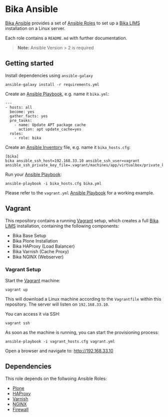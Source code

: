 # Bika Ansible

[Bika Ansible][6] provides a set of [Ansible Roles][7] to set up a
[Bika LIMS][1] installation on a Linux server.

Each role contains a `README.md` with further documentation.

> **Note:**
> Ansible Version > 2 is required

## Getting started

Install dependencies using `ansible-galaxy`

    ansible-galaxy install -r requirements.yml

Create an [Ansible Playbook][9], e.g. name it `bika.yml`:

    ---
    - hosts: all
      become: yes
      gather_facts: yes
      pre_tasks:
        - name: Update APT package cache
          action: apt update_cache=yes
      roles:
        - role: bika

Create an [Ansible Inventory][8] file, e.g. name it `bika_hosts.cfg`:

    [bika]
    bika ansible_ssh_host=192.168.33.10 ansible_ssh_user=vagrant ansible_ssh_private_key_file=.vagrant/machines/app/virtualbox/private_key

Run your [Ansible Playbook][9]:

    ansible-playbook -i bika_hosts.cfg bika.yml

Please refer to the `vagrant.yml` [Ansible Playbook][9] for a working example.


## Vagrant

This repository contains a running [Vagrant][10] setup, which creates a full
[Bika LIMS][1] installation, containing the following components:

- Bika Base Setup
- Bika Plone Installation
- Bika HAProxy (Load Balancer)
- Bika Varnish (Cache Proxy)
- Bika NGINX (Webserver)

### Vagrant Setup

Start the [Vagrant][10] machine:

    vagrant up

This will download a Linux machine according to the `Vagrantfile` within this
repository. The server will listen on `192.168.33.10`.

You can access it via SSH:

    vagrant ssh

As soon as the machine is running, you can start the provisioning process:

    ansible-playbook -i vagrant_hosts.cfg vagrant.yml

Open a browser and navigate to: http://192.168.33.10


## Dependencies

This role depends on the follwoing Ansible Roles:

- [Plone](https://galaxy.ansible.com/plone/plone_server)
- [HAProxy](https://galaxy.ansible.com/geerlingguy/haproxy)
- [Varnish](https://galaxy.ansible.com/geerlingguy/varnish)
- [NGINX](https://galaxy.ansible.com/geerlingguy/nginx)
- [Firewall](https://galaxy.ansible.com/HanXHX/firewall)



[1]: https://github.com/bikalabs/bika.lims/wiki "Bika LIMS"
[2]: https://plone.org "Plone"
[3]: https://galaxy.ansible.com "Ansible Galaxy"
[4]: https://github.com/plone/ansible.plone_server "Plone Server Role"
[5]: https://galaxy.ansible.com/plone/plone_server "Plone Server on Galaxy"
[6]: https://github.com/bikalabs/bika.ansible "Bika Ansible"
[7]: https://docs.ansible.com/ansible/playbooks_roles.html "Ansible Roles"
[8]: https://docs.ansible.com/ansible/intro_inventory.html "Ansible Inventory"
[9]: https://docs.ansible.com/ansible/playbooks.html "Ansible Playbooks"
[10]: https://www.vagrantup.com/docs/getting-started/ "Vagrant"
